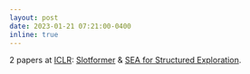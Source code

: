 ```yaml
---
layout: post
date: 2023-01-21 07:21:00-0400
inline: true
---
```


2 papers at [ICLR](https://iros2022.org/): [Slotformer](/publications/#wu2023slotformer) & [SEA for Structured Exploration](/publications/#zhou2023sea).
